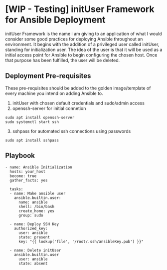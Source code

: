 # [WIP - Testing] initUser Framework for Ansible Deployment
initUser Framework is the name i am giving to an application of what I would consider some good practices for deploying Ansible throughout an environment. It begins with the addition of a privileged user called initUser, standing for initialization user. The idea of the user is that it will be used as a initial access point for Ansible to begin configuring the chosen host.
Once that purpose has been fulfilled, the user will be deleted.

## Deployment Pre-requisites
These pre-requisites should be added to the golden image/template of every machine you intend on adding Ansible to.
1. initUser with chosen default credentials and sudo/admin access
2. openssh-server for initial connetion
```
sudo apt install openssh-server
sudo systemctl start ssh
```
3. sshpass for automated ssh connections using passwords
```
sudo apt install sshpass
```
## Playbook
```
- name: Ansible Initialization
  hosts: your_host
  become: true
  gather_facts: yes

  tasks:
  - name: Make ansible user
    ansible.builtin.user:
      name: ansible
      shell: /bin/bash
      create_home: yes
      group: sudo

  - name: Deploy SSH Key
    authorized_key:
      user: ansible
      state: present
      key: "{{ lookup('file', '/root/.ssh/ansibleKey.pub') }}"

  - name: Delete initUser
    ansible.builtin.user
      user: ansible
      state: absent
```
